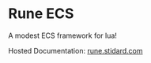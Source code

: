 # Rune ECS
A modest ECS framework for lua!

Hosted Documentation: [rune.stidard.com](rune.stidard.com)

